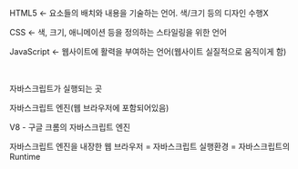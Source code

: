 <br />

HTML5 <- 요소들의 배치와 내용을 기술하는 언어. 색/크기 등의 디자인 수행X

CSS <- 색, 크기, 애니메이션 등을 정의하는 스타일링을 위한 언어

JavaScript <- 웹사이트에 활력을 부여하는 언어(웹사이트 실질적으로 움직이게 함)

<br />

자바스크립트가 실행되는 곳

자바스크립트 엔진(웹 브라우저에 포함되어있음)

V8 - 구글 크롬의 자바스크립트 엔진

자바스크립트 엔진을 내장한 웹 브라우저 = 자바스크립트 실행환경 = 자바스크립트의 Runtime

<br />

